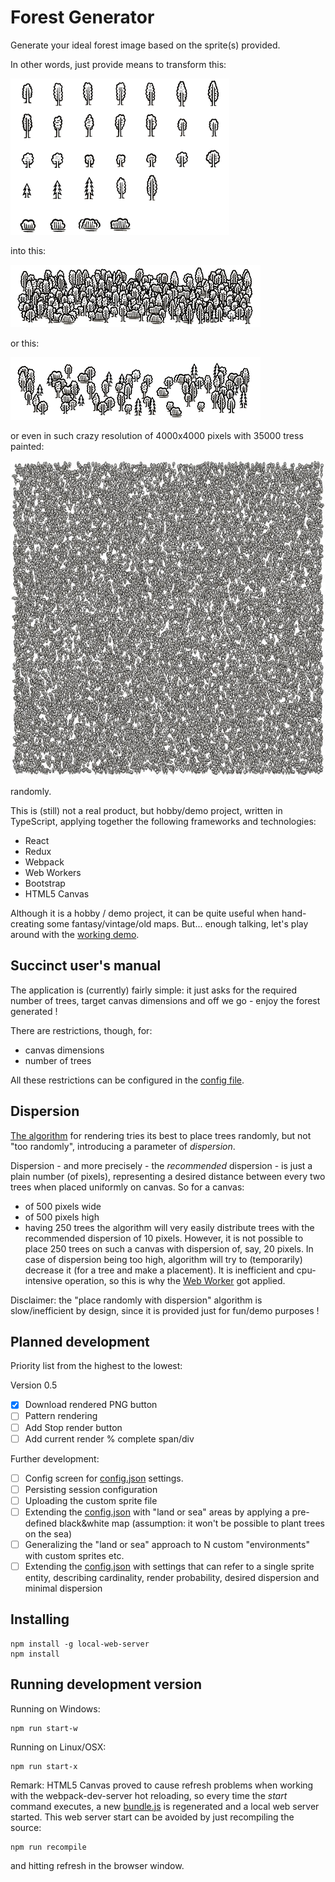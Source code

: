 # Forest Generator

Generate your ideal forest image based on the sprite(s) provided.

In other words, just provide means to transform this:

![Sprite](img/examples/trees-sprite.png)

into this:

![Forest #1](img/examples/example-forest-1.png)

or this:

![Forest #2](img/examples/example-forest-2.png)

or even in such crazy resolution of 4000x4000 pixels with 35000 tress painted: 

![Forest #3](img/examples/example-forest-3.jpg)

randomly.

This is (still) not a real product, but hobby/demo project, written in TypeScript, applying together the following frameworks and technologies:
* React
* Redux
* Webpack
* Web Workers
* Bootstrap
* HTML5 Canvas

Although it is a hobby / demo project, it can be quite useful when hand-creating some fantasy/vintage/old maps. But... enough talking, let's play around with the [working demo](https://sharpcoding.github.io/forest-generator/).

## Succinct user's manual 

The application is (currently) fairly simple: it just asks for the required number of trees, target canvas dimensions and off we go - enjoy the forest generated !

There are restrictions, though, for:
* canvas dimensions
* number of trees

All these restrictions can be configured in the [config file](/src/config.json).

## Dispersion

[The algorithm](src/algorithms/treeGeneratorWithDispersion.ts) for rendering tries its best to place trees randomly, but not "too randomly", introducing a parameter of *dispersion*.

Dispersion - and more precisely - the *recommended* dispersion - is just a plain number (of pixels), representing a desired distance between every two trees when placed uniformly on canvas. So for a canvas:
* of 500 pixels wide
* of 500 pixels high
* having 250 trees
the algorithm will very easily distribute trees with the recommended dispersion of 10 pixels. However, it is not possible to place 250 trees on such a canvas with dispersion of, say, 20 pixels. In case of dispersion being too high, algorithm will try to (temporarily) decrease it (for a tree and make a placement). It is inefficient and cpu-intensive operation, so this is why the [Web Worker](src/algorithms/treeGeneratorWithDispersion.ts) got applied. 

Disclaimer: the "place randomly with dispersion" algorithm is slow/inefficient by design, since it is provided just for fun/demo purposes !

## Planned development

Priority list from the highest to the lowest:

Version 0.5
- [x] Download rendered PNG button
- [ ] Pattern rendering
- [ ] Add Stop render button 
- [ ] Add current render % complete span/div 

Further development:
- [ ] Config screen for [config.json](src/config.json) settings.
- [ ] Persisting session configuration
- [ ] Uploading the custom sprite file
- [ ] Extending the [config.json](src/config.json) with "land or sea" areas by applying a pre-defined black&white map (assumption: it won't be possible to plant trees on the sea)
- [ ] Generalizing the "land or sea" approach to N custom "environments" with custom sprites etc.
- [ ] Extending the [config.json](src/config.json) with settings that can refer to a single sprite entity, describing cardinality, render probability, desired dispersion and minimal dispersion

## Installing

```
npm install -g local-web-server
npm install
```

## Running development version

Running on Windows:
```
npm run start-w
```
Running on Linux/OSX:
```
npm run start-x
```

Remark: HTML5 Canvas proved to cause refresh problems when working with the webpack-dev-server hot reloading, so every time the *start* command executes, a new [bundle.js](/dist/bundle.js) is regenerated and a local web server started. This web server start can be avoided by just recompiling the source:

```
npm run recompile
```

and hitting refresh in the browser window.
